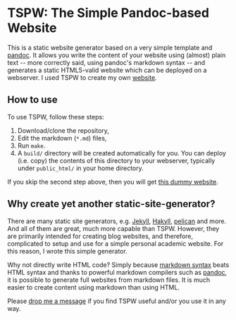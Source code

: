 # TSPW: The Simple Pandoc-based Website

This is a static website generator based on a very simple template and
[pandoc](http://pandoc.org). It allows you write the content of your website
using (almost) plain text -- more correctly said, using pandoc's markdown syntax
-- and generates a static HTML5-valid website which can be deployed on a
webserver. I used TSPW to create my own
[website](http://www.ceng.metu.edu.tr/~emre/). 

## How to use 

To use TSPW, follow these steps: 

1. Download/clone the repository, 
2. Edit the markdown (`*.md`) files, 
3. Run `make`.
4. A `build/` directory will be created automatically for you. You can deploy
(i.e. copy) the contents of this directory to your webserver, typically under
`public_html/` in your home directory.

If you skip the second step above, then you will get [this dummy
website](http://www.ceng.metu.edu.tr/~emre/TSPW). 

## Why create yet another static-site-generator?

There are many static site generators, e.g.  [Jekyll](https://jekyllrb.com/),
[Hakyll](http://jaspervdj.be/hakyll/), [pelican](http://blog.getpelican.com/)
and more. And all of them are great, much more capable than TSPW. However, they
are primarily intended for creating blog websites, and therefore, complicated to setup
and use for a simple personal academic website. For this reason, I wrote this
simple generator. 

Why not directly write HTML code? Simply because [markdown
syntax](https://daringfireball.net/projects/markdown/syntax) beats HTML syntax
and thanks to powerful markdown compilers such as [pandoc](http://pandoc.org), it is
possible to generate full websites from markdown files. It is much easier to
create content using markdown than using HTML. 

Please [drop me a message](http://www.ceng.metu.edu.tr/~emre/) if you find TSPW
useful and/or you use it in any way.

